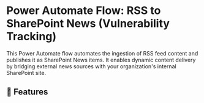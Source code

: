 # Power Automate Flow: RSS to SharePoint News (Vulnerability Tracking)

This Power Automate flow automates the ingestion of RSS feed content and publishes it as SharePoint News items. It enables dynamic content delivery by bridging external news sources with your organization's internal SharePoint site.

## 🔧 Features

<!--stackedit_data:
eyJoaXN0b3J5IjpbLTg4NTY3MDk3NV19
-->